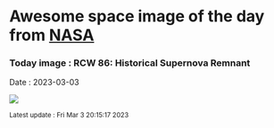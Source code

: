 
# Awesome space image of the day from [NASA](https://api.nasa.gov/)

### Today image : RCW 86: Historical Supernova Remnant
Date : 2023-03-03

![](https://apod.nasa.gov/apod/image/2303/noirlab2307a1024c.jpg)

<small>Latest update : Fri Mar  3 20:15:17 2023</small>
        